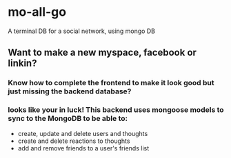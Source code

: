 # mo-all-go
A terminal DB for a social network, using mongo DB

## Want to make a new myspace, facebook or linkin?

### Know how to complete the frontend to make it look good but just missing the backend database?

### looks like your in luck! This backend uses mongoose models to sync to the MongoDB to be able to:
* create, update and delete users and thoughts
* create and delete reactions to thoughts
* add and remove friends to a user's friends list
